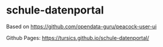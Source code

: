 # schule-datenportal

Based on https://github.com/opendata-guru/peacock-user-ui

Github Pages: https://tursics.github.io/schule-datenportal/

